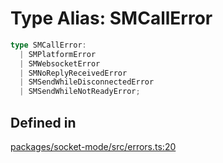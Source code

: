 # Type Alias: SMCallError

```ts
type SMCallError: 
  | SMPlatformError
  | SMWebsocketError
  | SMNoReplyReceivedError
  | SMSendWhileDisconnectedError
  | SMSendWhileNotReadyError;
```

## Defined in

[packages/socket-mode/src/errors.ts:20](https://github.com/slackapi/node-slack-sdk/blob/c15385ef93ccdde9702f52f7d1f445999203d794/packages/socket-mode/src/errors.ts#L20)

